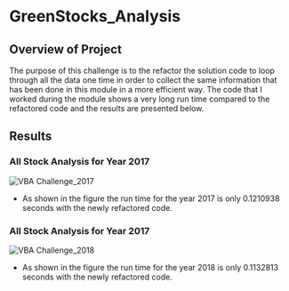 # GreenStocks_Analysis
## Overview of Project
The purpose of this challenge is to the refactor the solution code to loop through all the data one time in order to collect the same information that has been done in this module in a more efficient way. The code that I worked during the module shows a very long run time compared to the refactored code and the results are presented below. 
## Results 
### All Stock Analysis for Year 2017
![VBA Challenge_2017](https://user-images.githubusercontent.com/105166481/176214784-7a143e50-3cb4-40e6-b88b-d4063959203f.png)
  * As shown in the figure the run time for the year 2017 is only 0.1210938 seconds with the newly refactored code. 
### All Stock Analysis for Year 2017
![VBA Challenge_2018](https://user-images.githubusercontent.com/105166481/176215582-2e5edfec-32c7-4763-97a7-79033c8754d8.jpg)
  * As shown in the figure the run time for the year 2018 is only 0.1132813 seconds with the newly refactored code. 






